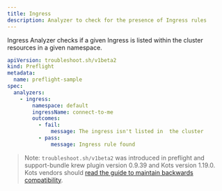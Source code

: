 ```yaml
---
title: Ingress
description: Analyzer to check for the presence of Ingress rules
---
```


Ingress Analyzer checks if a given Ingress is listed within the cluster resources in a given namespace.

```yaml
apiVersion: troubleshoot.sh/v1beta2
kind: Preflight
metadata:
  name: preflight-sample
spec:
  analyzers:
    - ingress:
        namespace: default
        ingressName: connect-to-me
        outcomes:
          - fail:
              message: The ingress isn't listed in  the cluster
          - pass:
              message: Ingress rule found
```

> Note: `troubleshoot.sh/v1beta2` was introduced in preflight and support-bundle krew plugin version 0.9.39 and Kots version 1.19.0. Kots vendors should [read the guide to maintain backwards compatibility](/v1beta2/).

